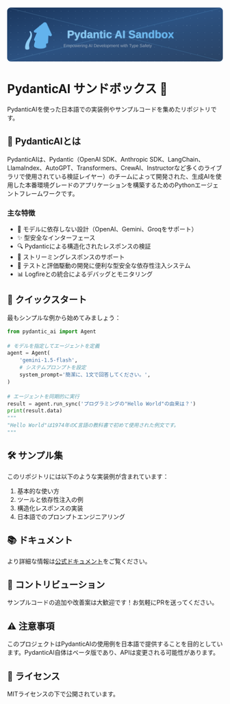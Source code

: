 <p align="center">
  <img src="assets/header.svg" alt="PydanticAI Sandbox JP">
</p>

# PydanticAI サンドボックス 🚀

PydanticAIを使った日本語での実装例やサンプルコードを集めたリポジトリです。

## 🌟 PydanticAIとは

PydanticAIは、Pydantic（OpenAI SDK、Anthropic SDK、LangChain、LlamaIndex、AutoGPT、Transformers、CrewAI、Instructorなど多くのライブラリで使用されている検証レイヤー）のチームによって開発された、生成AIを使用した本番環境グレードのアプリケーションを構築するためのPythonエージェントフレームワークです。

### 主な特徴

- 🔧 モデルに依存しない設計（OpenAI、Gemini、Groqをサポート）
- ✨ 型安全なインターフェース
- 🔍 Pydanticによる構造化されたレスポンスの検証
- 🌊 ストリーミングレスポンスのサポート
- 🎯 テストと評価駆動の開発に便利な型安全な依存性注入システム
- 📊 Logfireとの統合によるデバッグとモニタリング

## 🚀 クイックスタート

最もシンプルな例から始めてみましょう：

```python
from pydantic_ai import Agent

# モデルを指定してエージェントを定義
agent = Agent(
    'gemini-1.5-flash',
    # システムプロンプトを設定
    system_prompt='簡潔に、1文で回答してください。',
)

# エージェントを同期的に実行
result = agent.run_sync('プログラミングの"Hello World"の由来は？')
print(result.data)
"""
"Hello World"は1974年のC言語の教科書で初めて使用された例文です。
"""
```

## 🛠 サンプル集

このリポジトリには以下のような実装例が含まれています：

1. 基本的な使い方
2. ツールと依存性注入の例
3. 構造化レスポンスの実装
4. 日本語でのプロンプトエンジニアリング

## 📚 ドキュメント

より詳細な情報は[公式ドキュメント](https://ai.pydantic.dev)をご覧ください。

## 🤝 コントリビューション

サンプルコードの追加や改善案は大歓迎です！お気軽にPRを送ってください。

## ⚠️ 注意事項

このプロジェクトはPydanticAIの使用例を日本語で提供することを目的としています。PydanticAI自体はベータ版であり、APIは変更される可能性があります。

## 📜 ライセンス

MITライセンスの下で公開されています。
